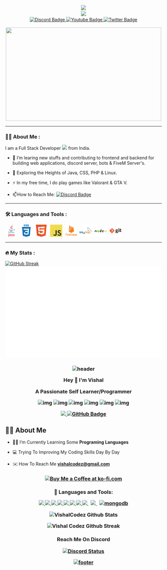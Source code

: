 <div id="header" align="center">
  <img src="https://media.giphy.com/media/M9gbBd9nbDrOTu1Mqx/giphy.gif" width="100"/>
</div>

<div id="header" align="center">
  <img src="https://media.giphy.com/media/3SL41WtN5l9DNdPJGs/giphy.gif" width="100"/>
</div>

<div id="badges" align="center">
  <a href="https://discordapp.com/users/576948027256995860">
    <img src="https://img.shields.io/badge/Discord-grey?style=for-the-badge&logo=discord&logoColor=blue" alt="Discord Badge"/>
  </a>
  <a href="">
    <img src="https://img.shields.io/badge/YouTube-red?style=for-the-badge&logo=youtube&logoColor=white" alt="Youtube Badge"/>
  </a>
  <a href="">
    <img src="https://img.shields.io/badge/Twitter-blue?style=for-the-badge&logo=twitter&logoColor=white" alt="Twitter Badge"/>
  </a>
</div>
<div id="views" align="center">
    <img src="https://komarev.com/ghpvc/?username=shera-bhai&style=flat-square&color=blue" alt=""/>
</div>


<div align="center">
  <img src="https://media.giphy.com/media/dWesBcTLavkZuG35MI/giphy.gif" width="500" height="300"/>
</div>

---

### :woman_technologist: About Me :
I am a Full Stack Developer <img src="https://media.giphy.com/media/WUlplcMpOCEmTGBtBW/giphy.gif" width="30"> from India.
- :telescope: I’m learing new stuffs and contributing to frontend and backend for building web applications, discord server, bots & FiveM Server's.

- :seedling: Exploring the Heights of Java, CSS, PHP & Linux.

- :zap: In my free time, I do play games like Valorant & GTA V.

- :mailbox:How to Reach Me: [![Discord Badge](https://img.shields.io/badge/DISCORD-grey?style=plastic&logo=discord&logoColor=blue)](https://discordapp.com/users/576948027256995860)

---

### :hammer_and_wrench: Languages and Tools :
<div>
  <img src="https://github.com/devicons/devicon/blob/master/icons/java/java-original-wordmark.svg" title="Java" alt="Java" width="40" height="40"/>&nbsp;
  <img src="https://github.com/devicons/devicon/blob/master/icons/css3/css3-plain-wordmark.svg"  title="CSS3" alt="CSS" width="40" height="40"/>&nbsp;
  <img src="https://github.com/devicons/devicon/blob/master/icons/html5/html5-original.svg" title="HTML5" alt="HTML" width="40" height="40"/>&nbsp;
  <img src="https://github.com/devicons/devicon/blob/master/icons/javascript/javascript-original.svg" title="JavaScript" alt="JavaScript" width="40" height="40"/>&nbsp;
  <img src="https://github.com/devicons/devicon/blob/master/icons/firebase/firebase-plain-wordmark.svg" title="Firebase" alt="Firebase" width="40" height="40"/>&nbsp;
  <img src="https://github.com/devicons/devicon/blob/master/icons/mysql/mysql-original-wordmark.svg" title="MySQL"  alt="MySQL" width="40" height="40"/>&nbsp;
  <img src="https://github.com/devicons/devicon/blob/master/icons/nodejs/nodejs-original-wordmark.svg" title="NodeJS" alt="NodeJS" width="40" height="40"/>&nbsp;
  <img src="https://github.com/devicons/devicon/blob/master/icons/git/git-original-wordmark.svg" title="Git" **alt="Git" width="40" height="40"/>
</div>

---

### :fire: My Stats :
[![GitHub Streak](http://github-readme-streak-stats.herokuapp.com?user=shera-bhai&theme=dark&background=000000)](https://github.com/shera-bhai)
[![GitHub Stats](https://raw.githubusercontent.com/shera-bhai/github-stats/master/generated/languages.svg)](https://github.com/shera-bhai)

<h3 align="center">

  ![header](https://i.ibb.co/gJFXC7r/vishalcodez.jpg)

 Hey 👋 I'm Vishal
    </p>
    A Passionate Self Learner/Programmer

![img](https://custom-icon-badges.herokuapp.com/badge/Repo-blue.svg?logo=repo)
![img](https://custom-icon-badges.herokuapp.com/badge/Star-yellow.svg?logo=star)
![img](https://custom-icon-badges.herokuapp.com/badge/Issue-red.svg?logo=issue)
![img](https://custom-icon-badges.herokuapp.com/badge/Fork-orange.svg?logo=fork)
![img](https://custom-icon-badges.herokuapp.com/badge/Commit-green.svg?logo=commit)
![img](https://custom-icon-badges.herokuapp.com/badge/Pull%20Request-purple.svg?logo=pr)



  <a href="https://github.com/VishalCodez/github-profile-views-counter">
    <img src="https://komarev.com/ghpvc/?username=VishalCodez">
</a>
<a href="https://github.com/VishalCodez?tab=followers"><img src="https://img.shields.io/github/followers/VishalCodez?label=Followers&style=social" alt="GitHub Badge"></a>
  </h3>
  

## 🙋‍♂️ About Me

- 🧑‍💻 I’m Currently Learning Some **Programing Languages**

- 💻 Trying To Improving My Coding Skills Day By Day

- ✉️ How To Reach Me **vishalcodez@gmail.com**
</p>



<h3 align="center">
<a href='https://ko-fi.com/V7V2FE4Y3' target='_blank'><img height='36' style='border:0px;height:36px;' src='https://cdn.ko-fi.com/cdn/kofi1.png?v=3' border='0' alt='Buy Me a Coffee at ko-fi.com' /></a>

<h3 align="center">
  🚀 Languages and Tools:
  </p>
    <a href="https://www.w3schools.com/c/" target="_blank"> <img src="https://img.icons8.com/color/48/000000/c-programming.png"/> </a>
    <a href="https://www.w3schools.com/cpp/cpp_intro.asp" target="_blank"> <img src="https://img.icons8.com/color/48/000000/c-plus-plus-logo.png"/> </a>
    <a href="https://www.python.org/" target="_blank"> <img src="https://img.icons8.com/color/48/000000/python--v1.png"/> </a> 
    <a href="https://www.java.com/en/" target="_blank"> <img src="https://img.icons8.com/color/48/000000/java-coffee-cup-logo--v1.png"/> </a> 
    <a href="https://www.javascript.com/" target="_blank"> <img src="https://img.icons8.com/color/48/000000/javascript--v1.png"/> </a> 
    <a href="https://www.w3.org/html/" target="_blank"> <img src="https://img.icons8.com/color/48/000000/html-5.png"/> </a> 
    <a href="https://www.w3schools.com/css/" target="_blank"> <img src="https://img.icons8.com/color/48/000000/css3.png"/> </a> 
    <a style="padding-right:8px;" href="https://nodejs.org" target="_blank"> <img src="https://img.icons8.com/fluency/48/000000/node-js.png"/> </a> 
    <a style="padding-right:8px;" href="https://git-scm.com/" target="_blank"> <img src="https://img.icons8.com/color/48/000000/git.png"/> </a> 
    <a href="https://www.mongodb.com/" target="_blank"> <img src="https://img.icons8.com/color/96/000000/mongodb.png" alt="mongodb" width="48" height="48"/> </a> 
 </p>



![VishalCodez Github Stats](https://github-readme-stats.vercel.app/api?username=VishalCodez&show_icons=true&theme=radical&count_private=true&include_all_commits=true)

![Vishal Codez Github Streak](https://github-readme-streak-stats.herokuapp.com/?user=VishalCodez&theme=radical&include_all_commits=true&count_private=true)


<h3 align="center">
Reach Me On Discord
</p>
<a href="https://discord.gg/UHhyB7r267" target="_blank">
	<img width="50%" align="center" alt="Discord Status" src="https://lanyard.cnrad.dev/api/1056246612789309481?bg=1f1f1f&borderRadius=5px">
</p>
 <div>

![footer](https://i.ibb.co/9yvsZhZ/Hindustan.png)
